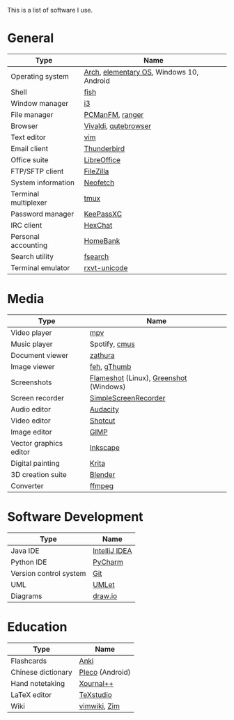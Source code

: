 This is a list of software I use.

# General
| Type                 | Name                                                                                           |
|----------------------|------------------------------------------------------------------------------------------------|
| Operating system     | [Arch](https://www.archlinux.org), [elementary OS](https://elementary.io), Windows 10, Android |
| Shell                | [fish](https://fishshell.com)                                                                  |
| Window manager       | [i3](https://i3wm.org)                                                                         |
| File manager         | [PCManFM](https://wiki.lxde.org/en/PCManFM), [ranger](https://ranger.github.io)                |
| Browser              | [Vivaldi](https://vivaldi.com), [qutebrowser](https://qutebrowser.org)                         |
| Text editor          | [vim](https://www.vim.org)                                                                     |
| Email client         | [Thunderbird](https://www.thunderbird.net)                                                     |
| Office suite         | [LibreOffice](https://www.libreoffice.org)                                                     |
| FTP/SFTP client      | [FileZilla](https://filezilla-project.org)                                                     |
| System information   | [Neofetch](https://github.com/dylanaraps/neofetch)                                             |
| Terminal multiplexer | [tmux](https://tmux.github.io)                                                                 |
| Password manager     | [KeePassXC](https://keepassxc.org)                                                             |
| IRC client           | [HexChat](https://hexchat.github.io)                                                           |
| Personal accounting  | [HomeBank](http://homebank.free.fr)                                                            |
| Search utility       | [fsearch](https://github.com/cboxdoerfer/fsearch)                                              |
| Terminal emulator    | [rxvt-unicode](software.schmorp.de/pkg/rxvt-unicode.html)                                      |

# Media
| Type                   | Name                                                                                           |
|------------------------|------------------------------------------------------------------------------------------------|
| Video player           | [mpv](https://mpv.io)                                                                          |
| Music player           | Spotify, [cmus](https://cmus.github.io)                                                        |
| Document viewer        | [zathura](https://pwmt.org/projects/zathura)                                                   |
| Image viewer           | [feh](https://feh.finalrewind.org/), [gThumb](https://wiki.gnome.org/Apps/Gthumb)              |
| Screenshots            | [Flameshot](https://flameshot.js.org) (Linux), [Greenshot](https://getgreenshot.org) (Windows) |
| Screen recorder        | [SimpleScreenRecorder](https://www.maartenbaert.be/simplescreenrecorder)                       |
| Audio editor           | [Audacity](https://www.audacityteam.org)                                                       |
| Video editor           | [Shotcut](https://www.shotcut.org/)                                                            |
| Image editor           | [GIMP](https://www.gimp.org)                                                                   |
| Vector graphics editor | [Inkscape](https://inkscape.org)                                                               |
| Digital painting       | [Krita](https://krita.org)                                                                     |
| 3D creation suite      | [Blender](https://www.blender.org)                                                             |
| Converter              | [ffmpeg](https://www.ffmpeg.org)                                                               |

# Software Development
| Type                   | Name                                            |
|------------------------|-------------------------------------------------|
| Java IDE               | [IntelliJ IDEA](https://www.jetbrains.com/idea) |
| Python IDE             | [PyCharm](https://www.jetbrains.com/pycharm)    |
| Version control system | [Git](https://git-scm.com)                      |
| UML                    | [UMLet](https://www.umlet.com)                  |
| Diagrams               | [draw.io](https://app.diagrams.net)             |

# Education
| Type               | Name                                                                       |
|--------------------|----------------------------------------------------------------------------|
| Flashcards         | [Anki](https://apps.ankiweb.net)                                           |
| Chinese dictionary | [Pleco](https://www.pleco.com) (Android)                                   |
| Hand notetaking    | [Xournal++](https://github.com/xournalpp/xournalpp)                        |
| LaTeX editor       | [TeXstudio](https://www.texstudio.org)                                     |
| Wiki               | [vimwiki](https://github.com/vimwiki/vimwiki), [Zim](https://zim-wiki.org) |
